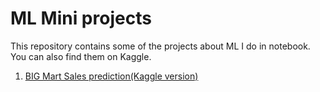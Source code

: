 # ML Mini projects

This repository contains some of the projects about ML I do in notebook. You can also find them on Kaggle.

1. [BIG Mart Sales prediction(Kaggle version)](https://www.kaggle.com/margaal89/bigmart-sales-predictions)
